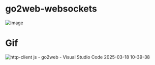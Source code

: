 # go2web-websockets
![image](https://github.com/user-attachments/assets/050c1ece-1da5-45f2-a3bd-9020540b2856)

# Gif
![http-client js - go2web - Visual Studio Code 2025-03-18 10-39-38](https://github.com/user-attachments/assets/76c0c33f-698c-45f8-a7b5-36bbb1fd0217)
